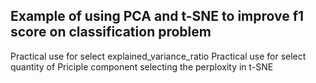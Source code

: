 ## Example of using PCA and t-SNE to improve f1 score on classification problem
Practical use for select explained_variance_ratio
Practical use for select quantity of Priciple component
selecting the perploxity in t-SNE
